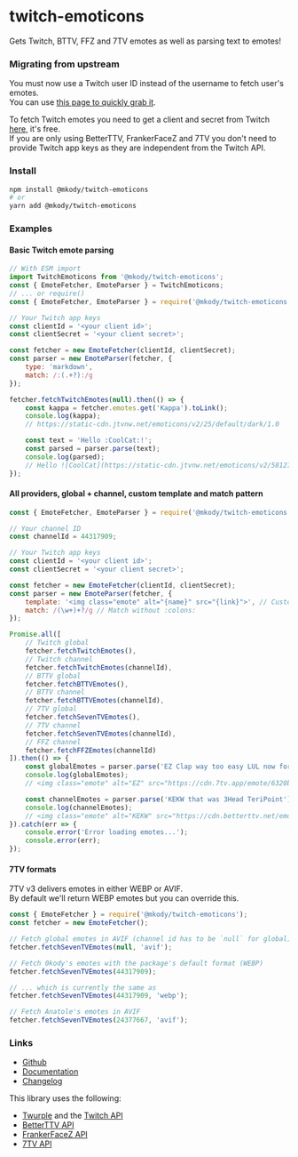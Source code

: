 # twitch-emoticons

Gets Twitch, BTTV, FFZ and 7TV emotes as well as parsing text to emotes!

### Migrating from upstream
You must now use a Twitch user ID instead of the username to fetch user's emotes.  
You can use [this page to quickly grab it](https://s.kdy.ch/twitchid/).

To fetch Twitch emotes you need to get a client and secret from Twitch [here](https://dev.twitch.tv/console/apps/create), it's free.  
If you are only using BetterTTV, FrankerFaceZ and 7TV you don't need to provide Twitch app keys as they are independent from the Twitch API.

### Install
```sh
npm install @mkody/twitch-emoticons
# or
yarn add @mkody/twitch-emoticons
```

### Examples

#### Basic Twitch emote parsing

```js
// With ESM import
import TwitchEmoticons from '@mkody/twitch-emoticons';
const { EmoteFetcher, EmoteParser } = TwitchEmoticons;
// ... or require()
const { EmoteFetcher, EmoteParser } = require('@mkody/twitch-emoticons');

// Your Twitch app keys
const clientId = '<your client id>';
const clientSecret = '<your client secret>';

const fetcher = new EmoteFetcher(clientId, clientSecret);
const parser = new EmoteParser(fetcher, {
    type: 'markdown',
    match: /:(.+?):/g
});

fetcher.fetchTwitchEmotes(null).then(() => {
    const kappa = fetcher.emotes.get('Kappa').toLink();
    console.log(kappa);
    // https://static-cdn.jtvnw.net/emoticons/v2/25/default/dark/1.0

    const text = 'Hello :CoolCat:!';
    const parsed = parser.parse(text);
    console.log(parsed);
    // Hello ![CoolCat](https://static-cdn.jtvnw.net/emoticons/v2/58127/default/dark/1.0 "CoolCat")!
});
```

#### All providers, global + channel, custom template and match pattern

```js
const { EmoteFetcher, EmoteParser } = require('@mkody/twitch-emoticons');

// Your channel ID
const channelId = 44317909;

// Your Twitch app keys
const clientId = '<your client id>';
const clientSecret = '<your client secret>';

const fetcher = new EmoteFetcher(clientId, clientSecret);
const parser = new EmoteParser(fetcher, {
    template: '<img class="emote" alt="{name}" src="{link}">', // Custom HTML format
    match: /(\w+)+?/g // Match without :colons:
});

Promise.all([
    // Twitch global
    fetcher.fetchTwitchEmotes(),
    // Twitch channel
    fetcher.fetchTwitchEmotes(channelId),
    // BTTV global
    fetcher.fetchBTTVEmotes(),
    // BTTV channel
    fetcher.fetchBTTVEmotes(channelId),
    // 7TV global
    fetcher.fetchSevenTVEmotes(),
    // 7TV channel
    fetcher.fetchSevenTVEmotes(channelId),
    // FFZ channel
    fetcher.fetchFFZEmotes(channelId)
]).then(() => {
    const globalEmotes = parser.parse('EZ Clap way too easy LUL now for the last bost monkaS');
    console.log(globalEmotes);
    // <img class="emote" alt="EZ" src="https://cdn.7tv.app/emote/6320bf2ad461b9ebf9413812/1x.webp"> <img class="emote" alt="Clap" src="https://cdn.7tv.app/emote/636b877aada75990352334c7/1x.webp"> way too easy <img class="emote" alt="LUL" src="https://static-cdn.jtvnw.net/emoticons/v2/425618/default/dark/1.0"> now for the last bost <img class="emote" alt="monkaS" src="https://cdn.betterttv.net/emote/56e9f494fff3cc5c35e5287e/1x.webp">

    const channelEmotes = parser.parse('KEKW that was 3Head TeriPoint');
    console.log(channelEmotes);
    // <img class="emote" alt="KEKW" src="https://cdn.betterttv.net/emote/5e9c6c187e090362f8b0b9e8/1x.webp"> that was <img class="emote" alt="3Head" src="https://cdn.frankerfacez.com/emote/274406/1"> <img class="emote" alt="TeriPoint" src="https://cdn.7tv.app/emote/61dc299b600369a98b38ebef/1x.webp">
}).catch(err => {
    console.error('Error loading emotes...');
    console.error(err);
});
```

#### 7TV formats

7TV v3 delivers emotes in either WEBP or AVIF.  
By default we'll return WEBP emotes but you can override this.

```js
const { EmoteFetcher } = require('@mkody/twitch-emoticons');
const fetcher = new EmoteFetcher();

// Fetch global emotes in AVIF (channel id has to be `null` for global)
fetcher.fetchSevenTVEmotes(null, 'avif');

// Fetch 0kody's emotes with the package's default format (WEBP)
fetcher.fetchSevenTVEmotes(44317909);

// ... which is currently the same as
fetcher.fetchSevenTVEmotes(44317909, 'webp');

// Fetch Anatole's emotes in AVIF
fetcher.fetchSevenTVEmotes(24377667, 'avif');
```

### Links

- [Github](https://github.com/mkody/twitch-emoticons)
- [Documentation](https://mkody.github.io/twitch-emoticons/)
- [Changelog](https://github.com/mkody/twitch-emoticons/releases)

This library uses the following:
- [Twurple](https://twurple.js.org/) and the [Twitch API](https://dev.twitch.tv/)
- [BetterTTV API](https://betterttv.com/)
- [FrankerFaceZ API](https://www.frankerfacez.com/developers)
- [7TV API](https://7tv.app/)
